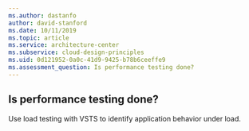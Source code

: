 ```yaml
---
ms.author: dastanfo
author: david-stanford
ms.date: 10/11/2019
ms.topic: article
ms.service: architecture-center
ms.subservice: cloud-design-principles
ms.uid: 0d121952-0a0c-41d9-9425-b78b6ceeffe9
ms.assessment_question: Is performance testing done?
---
```

## Is performance testing done?

Use load testing with VSTS to identify application behavior under load.
